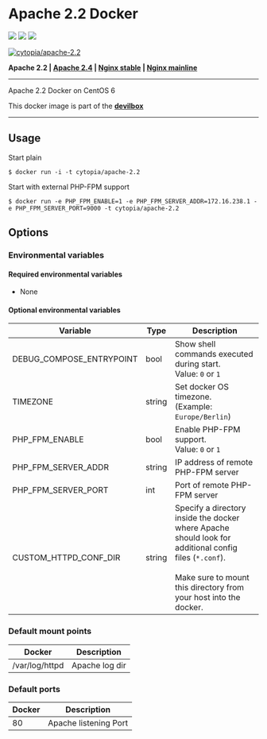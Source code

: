 # Apache 2.2 Docker

[![](https://images.microbadger.com/badges/version/cytopia/apache-2.2.svg)](https://microbadger.com/images/cytopia/apache-2.2 "apache-2.2") [![](https://images.microbadger.com/badges/image/cytopia/apache-2.2.svg)](https://microbadger.com/images/cytopia/apache-2.2 "apache-2.2") [![](https://images.microbadger.com/badges/license/cytopia/apache-2.2.svg)](https://microbadger.com/images/cytopia/apache-2.2 "apache-2.2")

[![cytopia/apache-2.2](http://dockeri.co/image/cytopia/apache-2.2)](https://hub.docker.com/r/cytopia/apache-2.2/)

**Apache 2.2 | [Apache 2.4](https://github.com/cytopia/docker-apache-2.4) | [Nginx stable](https://github.com/cytopia/docker-nginx-stable) | [Nginx mainline](https://github.com/cytopia/docker-nginx-mainline)**

----

Apache 2.2 Docker on CentOS 6

This docker image is part of the **[devilbox](https://github.com/cytopia/devilbox)**

----

## Usage

Start plain

```shell
$ docker run -i -t cytopia/apache-2.2
```

Start with external PHP-FPM support

```shell
$ docker run -e PHP_FPM_ENABLE=1 -e PHP_FPM_SERVER_ADDR=172.16.238.1 -e PHP_FPM_SERVER_PORT=9000 -t cytopia/apache-2.2
```


## Options


### Environmental variables

#### Required environmental variables

- None

#### Optional environmental variables

| Variable | Type | Description |
|----------|------|-------------|
| DEBUG_COMPOSE_ENTRYPOINT | bool | Show shell commands executed during start.<br/>Value: `0` or `1` |
| TIMEZONE | string | Set docker OS timezone.<br/>(Example: `Europe/Berlin`) |
| PHP_FPM_ENABLE | bool | Enable PHP-FPM support.<br/>Value: `0` or `1` |
| PHP_FPM_SERVER_ADDR | string | IP address of remote PHP-FPM server |
| PHP_FPM_SERVER_PORT | int | Port  of remote PHP-FPM server |
| CUSTOM_HTTPD_CONF_DIR | string | Specify a directory inside the docker where Apache should look for additional config files (`*.conf`).<br/><br/>Make sure to mount this directory from your host into the docker. |


### Default mount points

| Docker | Description |
|--------|-------------|
| /var/log/httpd | Apache log dir |


### Default ports

| Docker | Description |
|--------|-------------|
| 80     | Apache listening Port |
